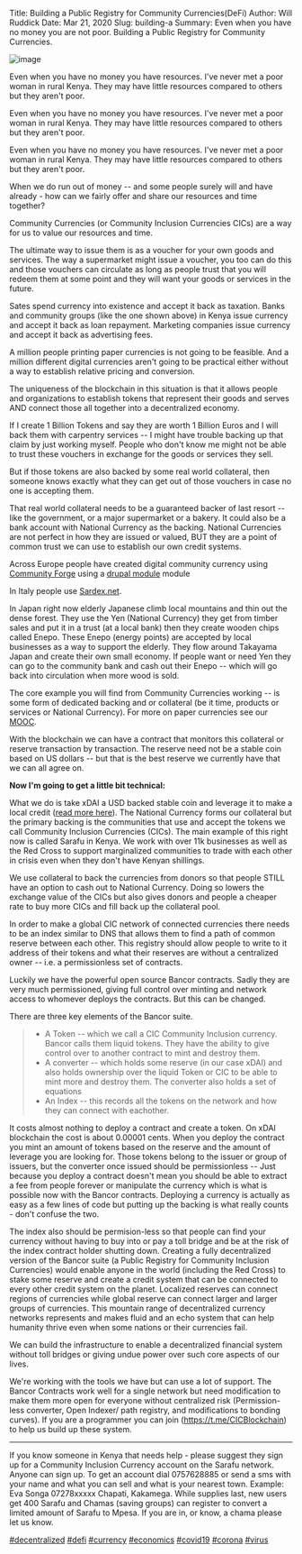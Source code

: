 Title: Building a Public Registry for Community Currencies(DeFi)
Author: Will Ruddick
Date: Mar 21, 2020
Slug: building-a
Summary: Even when you have no money you are not poor. Building a Public Registry for Community Currencies.

![image](/images/blog/building-a1.webp)

Even when you have no money you have resources. I've never met a poor
woman in rural Kenya. They may have little resources compared to others
but they aren't poor.

Even when you have no money you have resources. I've never met a poor
woman in rural Kenya. They may have little resources compared to others
but they aren't poor.

Even when you have no money you have resources. I've never met a poor
woman in rural Kenya. They may have little resources compared to others
but they aren't poor.

When we do run out of money -- and some people surely will and have
already - how can we fairly offer and share our resources and time
together?

Community Currencies (or Community Inclusion Currencies CICs) are a way
for us to value our resources and time.

The ultimate way to issue them is as a voucher for your own goods and
services. The way a supermarket might issue a voucher, you too can do
this and those vouchers can circulate as long as people trust that you
will redeem them at some point and they will want your goods or services
in the future.

Sates spend currency into existence and accept it back as taxation.
Banks and community groups (like the one shown above) in Kenya issue
currency and accept it back as loan repayment. Marketing companies issue
currency and accept it back as advertising fees.

A million people printing paper currencies is not going to be feasible.
And a million different digital currencies aren't going to be practical
either without a way to establish relative pricing and conversion.

The uniqueness of the blockchain in this situation is that it allows
people and organizations to establish tokens that represent their goods
and serves AND connect those all together into a decentralized economy.

If I create 1 Billion Tokens and say they are worth 1 Billion Euros and
I will back them with carpentry services -- I might have trouble backing
up that claim by just working myself. People who don't know me might not
be able to trust these vouchers in exchange for the goods or services
they sell.

But if those tokens are also backed by some real world collateral, then
someone knows exactly what they can get out of those vouchers in case no
one is accepting them.

That real world collateral needs to be a guaranteed backer of last
resort -- like the government, or a major supermarket or a bakery. It
could also be a bank account with National Currency as the backing.
National Currencies are not perfect in how they are issued or valued,
BUT they are a point of common trust we can use to establish our own
credit systems.

Across Europe people have created digital community currency using
[Community Forge](http://helpdesk.communityforge.net/en/request) using a
[drupal module](http://www.drupal.org/project/cforge) module

In Italy people use [Sardex.net](http://sardex.net).

In Japan right now elderly Japanese climb local mountains and thin out
the dense forest. They use the Yen (National Currency) they get from
timber sales and put it in a trust (at a local bank) then they create
wooden chips called Enepo. These Enepo (energy points) are accepted by
local businesses as a way to support the elderly. They flow around
Takayama Japan and create their own small economy. If people want or
need Yen they can go to the community bank and cash out their Enepo --
which will go back into circulation when more wood is sold.

The core example you will find from Community Currencies working -- is
some form of dedicated backing and or collateral (be it time, products
or services or National Currency). For more on paper currencies see our
[MOOC](https://www.grassrootseconomics.org/mooc).

With the blockchain we can have a contract that monitors this collateral
or reserve transaction by transaction. The reserve need not be a stable
coin based on US dollars -- but that is the best reserve we currently
have that we can all agree on.

**Now I'm going to get a little bit technical:**

What we do is take xDAI a USD backed stable coin and leverage it to make
a local credit ([read more
here](http://www.grassrootseconomics.org/single-post/Enabling-Leverage)).
The National Currency forms our collateral but the primary backing is
the communities that use and accept the tokens we call Community
Inclusion Currencies (CICs). The main example of this right now is
called Sarafu in Kenya. We work with over 11k businesses as well as the
Red Cross to support marginalized communities to trade with each other
in crisis even when they don't have Kenyan shillings.

We use collateral to back the currencies from donors so that people
STILL have an option to cash out to National Currency. Doing so lowers
the exchange value of the CICs but also gives donors and people a
cheaper rate to buy more CICs and fill back up the collateral pool.

In order to make a global CIC network of connected currencies there
needs to be an index similar to DNS that allows them to find a path of
common reserve between each other. This registry should allow people to
write to it address of their tokens and what their reserves are without
a centralized owner -- i.e. a permissionless set of contracts.

Luckily we have the powerful open source Bancor contracts. Sadly they
are very much permissioned, giving full control over minting and network
access to whomever deploys the contracts. But this can be changed.

There are three key elements of the Bancor suite.

> - A Token -- which we call a CIC Community Inclusion currency.
>   Bancor calls them liquid tokens. They have the ability to give
>   control over to another contract to mint and destroy them.
> - A converter -- which holds some reserve (in our case xDAI) and
>   also holds ownership over the liquid Token or CIC to be able to
>   mint more and destroy them. The converter also holds a set of
>   equations
> - An Index -- this records all the tokens on the network and how
>   they can connect with eachother.

It costs almost nothing to deploy a contract and create a token. On xDAI
blockchain the cost is about 0.00001 cents. When you deploy the contract
you mint an amount of tokens based on the reserve and the amount of
leverage you are looking for. Those tokens belong to the issuer or group
of issuers, but the converter once issued should be permissionless --
Just because you deploy a contract doesn't mean you should be able to
extract a fee from people forever or manipulate the currency which is
what is possible now with the Bancor contracts. Deploying a currency is
actually as easy as a few lines of code but putting up the backing is
what really counts - don't confuse the two.

The index also should be permision-less so that people can find your
currency without having to buy into or pay a toll bridge and be at the
risk of the index contract holder shutting down. Creating a fully
decentralized version of the Bancor suite (a Public Registry for
Community Inclusion Currencies) would enable anyone in the world
(including the Red Cross) to stake some reserve and create a credit
system that can be connected to every other credit system on the planet.
Localized reserves can connect regions of currencies while global
reserve can connect larger and larger groups of currencies. This
mountain range of decentralized currency networks represents and makes
fluid and an echo system that can help humanity thrive even when some
nations or their currencies fail.

We can build the infrastructure to enable a decentralized financial
system without toll bridges or giving undue power over such core aspects
of our lives.

We're working with the tools we have but can use a lot of support. The
Bancor Contracts work well for a single network but need modification to
make them more open for everyone without centralized risk
(Permission-less converter, Open Indexer/ path registry, and
modifications to bonding curves). If you are a programmer you can join
(https://t.me/CICBlockchain) to help us build up these system.

---

If you know someone in Kenya that needs help - please suggest they sign
up for a Community Inclusion Currency account on the Sarafu network.
Anyone can sign up. To get an account dial 0757628885 or send a sms with
your name and what you can sell and what is your nearest town. Example:
Eva Songa 07278xxxxx Chapati, Kakamega. While supplies last, new users
get 400 Sarafu and Chamas (saving groups) can register to convert a
limited amount of Sarafu to Mpesa. If you are in, or know, a chama
please let us know.

[#decentralized](https://www.grassrootseconomics.org/blog/hashtags/decentralized)
[#defi](https://www.grassrootseconomics.org/blog/hashtags/defi)
[#currency](https://www.grassrootseconomics.org/blog/hashtags/currency)
[#economics](https://www.grassrootseconomics.org/blog/hashtags/economics)
[#covid19](https://www.grassrootseconomics.org/blog/hashtags/covid19)
[#corona](https://www.grassrootseconomics.org/blog/hashtags/corona)
[#virus](https://www.grassrootseconomics.org/blog/hashtags/virus)
